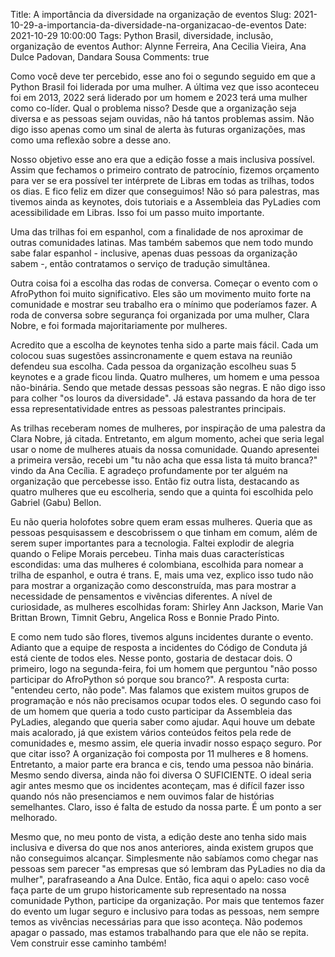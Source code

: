 Title: A importância da diversidade na organização de eventos
Slug: 2021-10-29-a-importancia-da-diversidade-na-organizacao-de-eventos
Date: 2021-10-29 10:00:00
Tags: Python Brasil, diversidade, inclusão, organização de eventos
Author: Alynne Ferreira, Ana Cecilia Vieira, Ana Dulce Padovan, Dandara Sousa
Comments: true

Como você deve ter percebido, esse ano foi o segundo seguido em que a Python Brasil foi liderada por uma mulher. A última vez que isso aconteceu foi em 2013, 2022 será liderado por um homem e 2023 terá uma mulher como co-líder. Qual o problema nisso? Desde que a organização seja diversa e as pessoas sejam ouvidas, não há tantos problemas assim. Não digo isso apenas como um sinal de alerta às futuras organizações, mas como uma reflexão sobre a desse ano.

Nosso objetivo esse ano era que a edição fosse a mais inclusiva possível. Assim que fechamos o primeiro contrato de patrocínio, fizemos orçamento para ver se era possível ter intérprete de Libras em todas as trilhas, todos os dias. E fico feliz em dizer que conseguimos! Não só para palestras, mas tivemos ainda as keynotes, dois tutoriais e a Assembleia das PyLadies com acessibilidade em Libras. Isso foi um passo muito importante.

Uma das trilhas foi em espanhol, com a finalidade de nos aproximar de outras comunidades latinas. Mas também sabemos que nem todo mundo sabe falar espanhol - inclusive, apenas duas pessoas da organização sabem -, então contratamos o serviço de tradução simultânea.

Outra coisa foi a escolha das rodas de conversa. Começar o evento com o AfroPython foi muito significativo. Eles são um movimento muito forte na comunidade e mostrar seu trabalho era o mínimo que poderíamos fazer. A roda de conversa sobre segurança foi organizada por uma mulher, Clara Nobre, e foi formada majoritariamente por mulheres.

Acredito que a escolha de keynotes tenha sido a parte mais fácil. Cada um colocou suas sugestões assincronamente e quem estava na reunião defendeu sua escolha. Cada pessoa da organização escolheu suas 5 keynotes e a grade ficou linda. Quatro mulheres, um homem e uma pessoa não-binária. Sendo que metade dessas pessoas são negras. E não digo isso para colher "os louros da diversidade". Já estava passando da hora de ter essa representatividade entres as pessoas palestrantes principais.

As trilhas receberam nomes de mulheres, por inspiração de uma palestra da Clara Nobre, já citada. Entretanto, em algum momento, achei que seria legal usar o nome de mulheres atuais da nossa comunidade. Quando apresentei a primeira versão, recebi um "tu não acha que essa lista tá muito branca?" vindo da Ana Cecília. E agradeço profundamente por ter alguém na organização que percebesse isso. Então fiz outra lista, destacando as quatro mulheres que eu escolheria, sendo que a quinta foi escolhida pelo Gabriel (Gabu) Bellon.

Eu não queria holofotes sobre quem eram essas mulheres. Queria que as pessoas pesquisassem e descobrissem o que tinham em comum, além de serem super importantes para a tecnologia. Faltei explodir de alegria quando o Felipe Morais percebeu. Tinha mais duas características escondidas: uma das mulheres é colombiana, escolhida para nomear a trilha de espanhol, e outra é trans. E, mais uma vez, explico isso tudo não para mostrar a organização como desconstruída, mas para mostrar a necessidade de pensamentos e vivências diferentes. A nível de curiosidade, as mulheres escolhidas foram:  Shirley Ann Jackson, Marie Van Brittan Brown, Timnit Gebru, Angelica Ross e Bonnie Prado Pinto.

E como nem tudo são flores, tivemos alguns incidentes durante o evento. Adianto que a equipe de resposta a incidentes do Código de Conduta já está ciente de todos eles. Nesse ponto, gostaria de destacar dois. O primeiro, logo na segunda-feira, foi um homem que perguntou "não posso participar do AfroPython só porque sou branco?". A resposta curta: "entendeu certo, não pode". Mas falamos que existem muitos grupos de programação e nós não precisamos ocupar todos eles. O segundo caso foi de um homem que queria a todo custo participar da Assembleia das PyLadies, alegando que queria saber como ajudar. Aqui houve um debate mais acalorado, já que existem vários conteúdos feitos pela rede de comunidades e, mesmo assim, ele queria invadir nosso espaço seguro. Por que citar isso? A organização foi composta por 11 mulheres e 8 homens. Entretanto, a maior parte era branca e cis, tendo uma pessoa não binária. Mesmo sendo diversa, ainda não foi diversa O SUFICIENTE. O ideal seria agir antes mesmo que os incidentes aconteçam, mas é difícil fazer isso quando nós não presenciamos e nem ouvimos falar de histórias semelhantes. Claro, isso é falta de estudo da nossa parte. É um ponto a ser melhorado.

Mesmo que, no meu ponto de vista, a edição deste ano tenha sido mais inclusiva e diversa do que nos anos anteriores, ainda existem grupos que não conseguimos alcançar. Simplesmente não sabíamos como chegar nas pessoas sem parecer "as empresas que só lembram das PyLadies no dia da mulher", parafraseando a Ana Dulce. Então, fica aqui o apelo: caso você faça parte de um grupo historicamente sub representado na nossa comunidade Python, participe da organização. Por mais que tentemos fazer do evento um lugar seguro e inclusivo para todas as pessoas, nem sempre temos as vivências necessárias para que isso aconteça. Não podemos apagar o passado, mas estamos trabalhando para que ele não se repita. Vem construir esse caminho também! 
